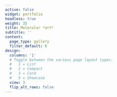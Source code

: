 ```yaml
---
active: false
widget: portfolio
headless: true
weight: 35
title: Molecular *art*
subtitle: ''
content:
  page_type: gallery
  filter_default: 0
design:
  columns: '1'
  # Toggle between the various page layout types.
  #   1 = List
  #   2 = Compact
  #   3 = Card
  #   5 = Showcase
  view: 3
  flip_alt_rows: false
---
```

